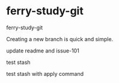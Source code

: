 ferry-study-git
===============

ferry-study-git

Creating a new branch is quick and simple.

update readme and issue-101

test stash

test stash with apply command
